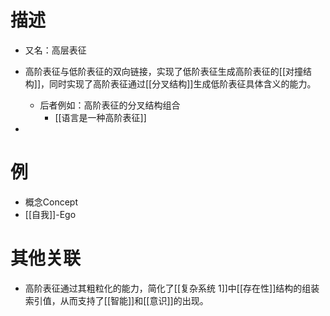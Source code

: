# 描述

- 又名：高层表征
- 高阶表征与低阶表征的双向链接，实现了低阶表征生成高阶表征的[[对撞结构]]，同时实现了高阶表征通过[[分叉结构]]生成低阶表征具体含义的能力。
	- 后者例如：高阶表征的分叉结构组合
		- [[语言是一种高阶表征]]

-


# 例

- 概念Concept
- [[自我]]-Ego


# 其他关联

- 高阶表征通过其粗粒化的能力，简化了[[复杂系统 1]]中[[存在性]]结构的组装索引值，从而支持了[[智能]]和[[意识]]的出现。

